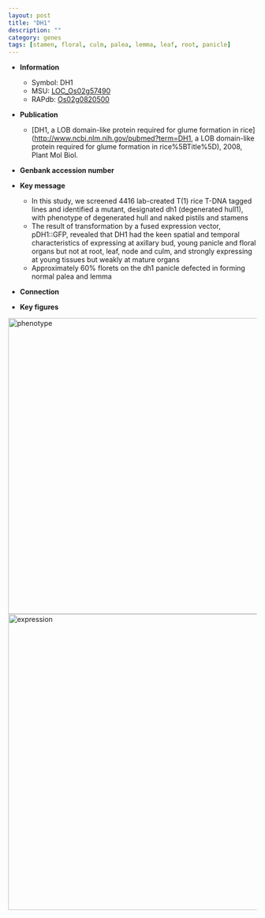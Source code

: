 ```yaml
---
layout: post
title: "DH1"
description: ""
category: genes
tags: [stamen, floral, culm, palea, lemma, leaf, root, panicle]
---
```


* **Information**  
    + Symbol: DH1  
    + MSU: [LOC_Os02g57490](http://rice.plantbiology.msu.edu/cgi-bin/ORF_infopage.cgi?orf=LOC_Os02g57490)  
    + RAPdb: [Os02g0820500](http://rapdb.dna.affrc.go.jp/viewer/gbrowse_details/irgsp1?name=Os02g0820500)  

* **Publication**  
    + [DH1, a LOB domain-like protein required for glume formation in rice](http://www.ncbi.nlm.nih.gov/pubmed?term=DH1, a LOB domain-like protein required for glume formation in rice%5BTitle%5D), 2008, Plant Mol Biol.

* **Genbank accession number**  

* **Key message**  
    + In this study, we screened 4416 lab-created T(1) rice T-DNA tagged lines and identified a mutant, designated dh1 (degenerated hull1), with phenotype of degenerated hull and naked pistils and stamens
    + The result of transformation by a fused expression vector, pDH1::GFP, revealed that DH1 had the keen spatial and temporal characteristics of expressing at axillary bud, young panicle and floral organs but not at root, leaf, node and culm, and strongly expressing at young tissues but weakly at mature organs
    + Approximately 60% florets on the dh1 panicle defected in forming normal palea and lemma

* **Connection**  

* **Key figures**  
<img src="http://funRiceGenes.github.io/images/DH1.pheno.png" alt="phenotype"  style="width: 600px;"/>

<img src="http://funRiceGenes.github.io/images/DH1.exp.png" alt="expression"  style="width: 600px;"/>


